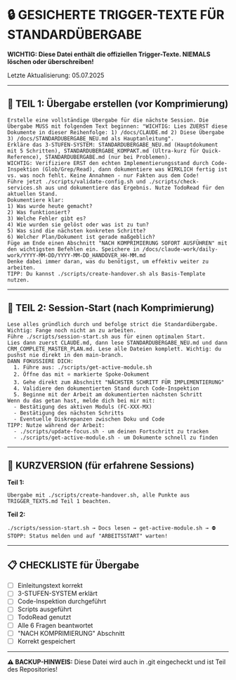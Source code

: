 # 🔒 GESICHERTE TRIGGER-TEXTE FÜR STANDARDÜBERGABE

**WICHTIG: Diese Datei enthält die offiziellen Trigger-Texte. NIEMALS löschen oder überschreiben!**

Letzte Aktualisierung: 05.07.2025

---

## 📝 TEIL 1: Übergabe erstellen (vor Komprimierung)

```
Erstelle eine vollständige Übergabe für die nächste Session. Die Übergabe MUSS mit folgendem Text beginnen: "WICHTIG: Lies ZUERST diese Dokumente in dieser Reihenfolge: 1) /docs/CLAUDE.md 2) Diese Übergabe 3) /docs/STANDARDUBERGABE_NEU.md als Hauptanleitung". 
Erkläre das 3-STUFEN-SYSTEM: STANDARDUBERGABE_NEU.md (Hauptdokument mit 5 Schritten), STANDARDUBERGABE_KOMPAKT.md (Ultra-kurz für Quick-Reference), STANDARDUBERGABE.md (nur bei Problemen). 
WICHTIG: Verifiziere ERST den echten Implementierungsstand durch Code-Inspektion (Glob/Grep/Read), dann dokumentiere was WIRKLICH fertig ist vs. was noch fehlt. Keine Annahmen - nur Fakten aus dem Code!
Führe jetzt ./scripts/validate-config.sh und ./scripts/check-services.sh aus und dokumentiere das Ergebnis. Nutze TodoRead für den aktuellen Stand. 
Dokumentiere klar: 
1) Was wurde heute gemacht? 
2) Was funktioniert?
3) Welche Fehler gibt es? 
4) Wie wurden sie gelöst oder was ist zu tun? 
5) Was sind die nächsten konkreten Schritte? 
6) Welcher Plan/Dokument ist gerade maßgeblich? 
Füge am Ende einen Abschnitt "NACH KOMPRIMIERUNG SOFORT AUSFÜHREN" mit den wichtigsten Befehlen ein. Speichere in /docs/claude-work/daily-work/YYYY-MM-DD/YYYY-MM-DD_HANDOVER_HH-MM.md
Denke dabei immer daran, was du benötigst, um effektiv weiter zu arbeiten.
TIPP: Du kannst ./scripts/create-handover.sh als Basis-Template nutzen.
```

---

## 🚀 TEIL 2: Session-Start (nach Komprimierung)

```
Lese alles gründlich durch und befolge strict die Standardübergabe. 
Wichtig: Fange noch nicht an zu arbeiten.
Führe ./scripts/session-start.sh aus für einen optimalen Start.
Lies dann zuerst CLAUDE.md, dann lese STANDARDUBERGABE_NEU.md und dann CRM_COMPLETE_MASTER_PLAN.md. Lese alle Dateien komplett. Wichtig: du pushst nie direkt in den main-branch.
DANN FOKUSSIERE DICH:
  1. Führe aus: ./scripts/get-active-module.sh
  2. Öffne das mit ⭐ markierte Spoke-Dokument
  3. Gehe direkt zum Abschnitt "NÄCHSTER SCHRITT FÜR IMPLEMENTIERUNG"
  4. Validiere den dokumentierten Stand durch Code-Inspektion
  5. Beginne mit der Arbeit am dokumentierten nächsten Schritt
Wenn du das getan hast, melde dich bei mir mit:
  - Bestätigung des aktiven Moduls (FC-XXX-MX)
  - Bestätigung des nächsten Schritts
  - Eventuelle Diskrepanzen zwischen Doku und Code
TIPP: Nutze während der Arbeit:
  - ./scripts/update-focus.sh - um deinen Fortschritt zu tracken
  - ./scripts/get-active-module.sh - um Dokumente schnell zu finden
```

---

## 🎯 KURZVERSION (für erfahrene Sessions)

**Teil 1:** 
```
Übergabe mit ./scripts/create-handover.sh, alle Punkte aus TRIGGER_TEXTS.md Teil 1 beachten.
```

**Teil 2:**
```
./scripts/session-start.sh → Docs lesen → get-active-module.sh → ⛔ STOPP: Status melden und auf "ARBEITSSTART" warten!
```

---

## 📋 CHECKLISTE für Übergabe

- [ ] Einleitungstext korrekt
- [ ] 3-STUFEN-SYSTEM erklärt
- [ ] Code-Inspektion durchgeführt
- [ ] Scripts ausgeführt
- [ ] TodoRead genutzt
- [ ] Alle 6 Fragen beantwortet
- [ ] "NACH KOMPRIMIERUNG" Abschnitt
- [ ] Korrekt gespeichert

---

**⚠️ BACKUP-HINWEIS:** Diese Datei wird auch in .git eingecheckt und ist Teil des Repositories!